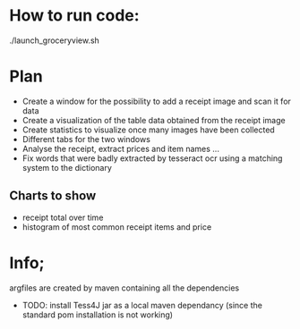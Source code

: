 # How to run code:
./launch_groceryview.sh

# Plan
- Create a window for the possibility to add a receipt image and scan it for data
- Create a visualization of the table data obtained from the receipt image
- Create statistics to visualize once many images have been collected
- Different tabs for the two windows
- Analyse the receipt, extract prices and item names ...
- Fix words that were badly extracted by tesseract ocr using a matching system to the dictionary

## Charts to show
- receipt total over time
- histogram of most common receipt items and price


# Info;
argfiles are created by maven containing all the dependencies
- TODO: install Tess4J jar as a local maven dependancy (since the standard pom installation is not working)

